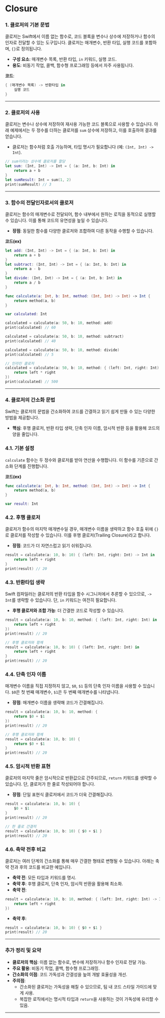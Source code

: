 # Closure

### **1. 클로저의 기본 문법**

클로저는 Swift에서 이름 없는 함수로, 코드 블록을 변수나 상수에 저장하거나 함수의 인자로 전달할 수 있는 도구입니다. 클로저는 매개변수, 반환 타입, 실행 코드를 포함하며, `{}`로 정의됩니다.

- **구성 요소**: 매개변수 목록, 반환 타입, `in` 키워드, 실행 코드.
- **용도**: 비동기 작업, 콜백, 함수형 프로그래밍 등에서 자주 사용됩니다.

**코드**:

```swift
{ (매개변수 목록) -> 반환타입 in
    실행 코드
}

```

---

### **2. 클로저의 사용**

클로저는 변수나 상수에 저장하여 재사용 가능한 코드 블록으로 사용할 수 있습니다. 아래 예제에서는 두 정수를 더하는 클로저를 `sum` 상수에 저장하고, 이를 호출하여 결과를 얻습니다.

- 클로저는 함수처럼 호출 가능하며, 타입 명시가 필요합니다 (예: `(Int, Int) -> Int`).

```swift
// sum이라는 상수에 클로저를 할당
let sum: (Int, Int) -> Int = { (a: Int, b: Int) in
    return a + b
}
let sumResult: Int = sum(1, 2)
print(sumResult) // 3

```

---

### **3. 함수의 전달인자로서의 클로저**

클로저는 함수의 매개변수로 전달되어, 함수 내부에서 원하는 로직을 동적으로 실행할 수 있습니다. 이를 통해 코드의 유연성을 높일 수 있습니다.

- **장점**: 동일한 함수를 다양한 클로저와 조합하여 다른 동작을 수행할 수 있습니다.

**코드(ex)**

```swift
let add: (Int, Int) -> Int = { (a: Int, b: Int) in
    return a + b
}
let subtract: (Int, Int) -> Int = { (a: Int, b: Int) in
    return a - b
}
let divide: (Int, Int) -> Int = { (a: Int, b: Int) in
    return a / b
}

func calculate(a: Int, b: Int, method: (Int, Int) -> Int) -> Int {
    return method(a, b)
}

var calculated: Int

calculated = calculate(a: 50, b: 10, method: add)
print(calculated) // 60

calculated = calculate(a: 50, b: 10, method: subtract)
print(calculated) // 40

calculated = calculate(a: 50, b: 10, method: divide)
print(calculated) // 5

// 인라인 클로저
calculated = calculate(a: 50, b: 10, method: { (left: Int, right: Int) -> Int in
    return left * right
})
print(calculated) // 500

```

---

### **4. 클로저의 간소화 문법**

Swift는 클로저의 문법을 간소화하여 코드를 간결하고 읽기 쉽게 만들 수 있는 다양한 방법을 제공합니다.

- **핵심**: 후행 클로저, 반환 타입 생략, 단축 인자 이름, 암시적 반환 등을 활용해 코드의 양을 줄입니다.

### **4.1. 기본 설정**

`calculate` 함수는 두 정수와 클로저를 받아 연산을 수행합니다. 이 함수를 기준으로 간소화 단계를 진행합니다.

**코드(ex)**

```swift
func calculate(a: Int, b: Int, method: (Int, Int) -> Int) -> Int {
    return method(a, b)
}

var result: Int

```

### **4.2. 후행 클로저**

클로저가 함수의 마지막 매개변수일 경우, 매개변수 이름을 생략하고 함수 호출 뒤에 `{}`로 클로저를 작성할 수 있습니다. 이를 후행 클로저(Trailing Closure)라고 합니다.

- **장점**: 코드가 더 자연스럽고 읽기 쉬워집니다.

```swift
result = calculate(a: 10, b: 10) { (left: Int, right: Int) -> Int in
    return left + right
}
print(result) // 20

```

### **4.3. 반환타입 생략**

Swift 컴파일러는 클로저의 반환 타입을 함수 시그니처에서 추론할 수 있으므로, `-> Int`를 생략할 수 있습니다. 단, `in` 키워드는 여전히 필요합니다.

- **후행 클로저와 조합 가능**: 더 간결한 코드로 작성할 수 있습니다.

```swift
result = calculate(a: 10, b: 10, method: { (left: Int, right: Int) in
    return left + right
})
print(result) // 20

// 후행 클로저와 함께
result = calculate(a: 10, b: 10) { (left: Int, right: Int) in
    return left + right
}
print(result) // 20

```

### **4.4. 단축 인자 이름**

매개변수 이름을 직접 지정하지 않고, `$0`, `$1` 등의 단축 인자 이름을 사용할 수 있습니다. `$0`은 첫 번째 매개변수, `$1`은 두 번째 매개변수를 나타냅니다.

- **장점**: 매개변수 이름을 생략해 코드가 간결해집니다.

```swift
result = calculate(a: 10, b: 10, method: {
    return $0 + $1
})
print(result) // 20

// 후행 클로저와 함께
result = calculate(a: 10, b: 10) {
    return $0 + $1
}
print(result) // 20

```

### **4.5. 암시적 반환 표현**

클로저의 마지막 줄은 암시적으로 반환값으로 간주되므로, `return` 키워드를 생략할 수 있습니다. 단, 클로저가 한 줄로 작성되어야 합니다.

- **장점**: 단일 표현식 클로저에서 코드가 더욱 간결해집니다.

```swift
result = calculate(a: 10, b: 10) {
    $0 + $1
}
print(result) // 20

// 한 줄로 간결히
result = calculate(a: 10, b: 10) { $0 + $1 }
print(result) // 20

```

### **4.6. 축약 전후 비교**

클로저는 여러 단계의 간소화를 통해 매우 간결한 형태로 변형될 수 있습니다. 아래는 축약 전과 후의 코드를 비교한 예입니다.

- **축약 전**: 모든 타입과 키워드를 명시.
- **축약 후**: 후행 클로저, 단축 인자, 암시적 반환을 활용해 최소화.
- **축약 전**:

```swift
result = calculate(a: 10, b: 10, method: { (left: Int, right: Int) -> Int in
    return left + right
})

```

- **축약 후**:

```swift
result = calculate(a: 10, b: 10) { $0 + $1 }
print(result) // 20

```

---

### **추가 정리 및 요약**

- **클로저의 핵심**: 이름 없는 함수로, 변수에 저장하거나 함수 인자로 전달 가능.
- **주요 활용**: 비동기 작업, 콜백, 함수형 프로그래밍.
- **간소화의 이점**: 코드 가독성과 간결성을 높여 개발 효율성을 개선.
- **주의점**:
    - 간소화된 클로저는 가독성을 해칠 수 있으므로, 팀 내 코드 스타일 가이드에 맞게 사용.
    - 복잡한 로직에서는 명시적 타입과 `return`을 사용하는 것이 가독성에 유리할 수 있음.

---